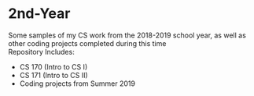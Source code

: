# 2nd-Year
Some samples of my CS work from the 2018-2019 school year, as well as other coding projects completed during this time
<br> Repository Includes:
- CS 170 (Intro to CS I)
- CS 171 (Intro to CS II)
- Coding projects from Summer 2019
